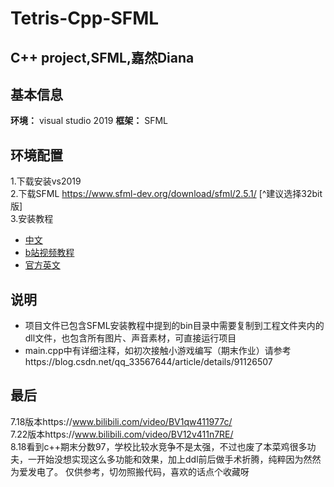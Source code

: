 # Tetris-Cpp-SFML
C++ project,SFML,嘉然Diana
----- 
## 基本信息
__环境：__ visual studio 2019
__框架：__ SFML
## 环境配置
1.下载安装vs2019  
2.下载SFML  https://www.sfml-dev.org/download/sfml/2.5.1/ [^建议选择32bit版]  
3.安装教程  
  + [中文](https://blog.csdn.net/vastz/article/details/109691535)
  + [b站视频教程](https://www.bilibili.com/video/av80956260)
  + [官方英文](https://www.sfml-dev.org/tutorials/2.5/start-vc.php)
 ## 说明
 * 项目文件已包含SFML安装教程中提到的bin目录中需要复制到工程文件夹内的dll文件，也包含所有图片、声音素材，可直接运行项目
 * main.cpp中有详细注释，如初次接触小游戏编写（期末作业）请参考https://blog.csdn.net/qq_33567644/article/details/91126507
 ## 最后
 7.18版本https://www.bilibili.com/video/BV1qw411977c/  
 7.22版本https://www.bilibili.com/video/BV12v411n7RE/  
 8.18看到c++期末分数97，学校比较水竞争不是太强，不过也废了本菜鸡很多功夫，一开始没想实现这么多功能和效果，加上ddl前后做手术折腾，纯粹因为然然为爱发电了。
 仅供参考，切勿照搬代码，喜欢的话点个收藏呀
